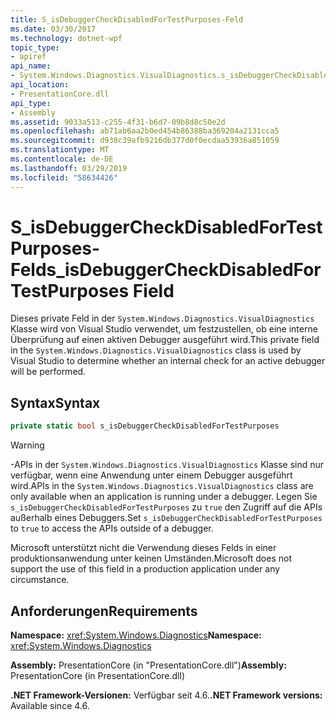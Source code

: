 ```yaml
---
title: S_isDebuggerCheckDisabledForTestPurposes-Feld
ms.date: 03/30/2017
ms.technology: dotnet-wpf
topic_type:
- apiref
api_name:
- System.Windows.Diagnostics.VisualDiagnostics.s_isDebuggerCheckDisabledForTestPurposes
api_location:
- PresentationCore.dll
api_type:
- Assembly
ms.assetid: 9033a513-c255-4f31-b6d7-09b8d8c50e2d
ms.openlocfilehash: ab71ab6aa2b0ed454b86388ba369204a2131cca5
ms.sourcegitcommit: d938c39afb9216db377d0f0ecdaa53936a851059
ms.translationtype: MT
ms.contentlocale: de-DE
ms.lasthandoff: 03/29/2019
ms.locfileid: "58634426"
---
```

# <a name="sisdebuggercheckdisabledfortestpurposes-field"></a><span data-ttu-id="59b92-102">S_isDebuggerCheckDisabledForTestPurposes-Feld</span><span class="sxs-lookup"><span data-stu-id="59b92-102">s_isDebuggerCheckDisabledForTestPurposes Field</span></span>

<span data-ttu-id="59b92-103">Dieses private Feld in der `System.Windows.Diagnostics.VisualDiagnostics` Klasse wird von Visual Studio verwendet, um festzustellen, ob eine interne Überprüfung auf einen aktiven Debugger ausgeführt wird.</span><span class="sxs-lookup"><span data-stu-id="59b92-103">This private field in the `System.Windows.Diagnostics.VisualDiagnostics` class is used by Visual Studio to determine whether an internal check for an active debugger will be performed.</span></span>

## <a name="syntax"></a><span data-ttu-id="59b92-104">Syntax</span><span class="sxs-lookup"><span data-stu-id="59b92-104">Syntax</span></span>

```csharp
private static bool s_isDebuggerCheckDisabledForTestPurposes
```

> [!WARNING]
> <span data-ttu-id="59b92-105">-APIs in der `System.Windows.Diagnostics.VisualDiagnostics` Klasse sind nur verfügbar, wenn eine Anwendung unter einem Debugger ausgeführt wird.</span><span class="sxs-lookup"><span data-stu-id="59b92-105">APIs in the `System.Windows.Diagnostics.VisualDiagnostics` class are only available when an application is running under a debugger.</span></span> <span data-ttu-id="59b92-106">Legen Sie `s_isDebuggerCheckDisabledForTestPurposes` zu `true` den Zugriff auf die APIs außerhalb eines Debuggers.</span><span class="sxs-lookup"><span data-stu-id="59b92-106">Set `s_isDebuggerCheckDisabledForTestPurposes` to `true` to access the APIs outside of a debugger.</span></span>
>
> <span data-ttu-id="59b92-107">Microsoft unterstützt nicht die Verwendung dieses Felds in einer produktionsanwendung unter keinen Umständen.</span><span class="sxs-lookup"><span data-stu-id="59b92-107">Microsoft does not support the use of this field in a production application under any circumstance.</span></span>

## <a name="requirements"></a><span data-ttu-id="59b92-108">Anforderungen</span><span class="sxs-lookup"><span data-stu-id="59b92-108">Requirements</span></span>

<span data-ttu-id="59b92-109">**Namespace:** <xref:System.Windows.Diagnostics></span><span class="sxs-lookup"><span data-stu-id="59b92-109">**Namespace:** <xref:System.Windows.Diagnostics></span></span>

<span data-ttu-id="59b92-110">**Assembly:** PresentationCore (in "PresentationCore.dll")</span><span class="sxs-lookup"><span data-stu-id="59b92-110">**Assembly:** PresentationCore (in PresentationCore.dll)</span></span>

<span data-ttu-id="59b92-111">**.NET Framework-Versionen:** Verfügbar seit 4.6.</span><span class="sxs-lookup"><span data-stu-id="59b92-111">**.NET Framework versions:** Available since 4.6.</span></span>